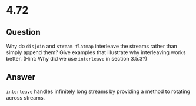 # 4.72

## Question

Why do `disjoin` and `stream-flatmap` interleave the streams rather than simply append them? Give examples that illustrate why interleaving works better. (Hint: Why did we use `interleave` in section 3.5.3?)

## Answer

`interleave` handles infinitely long streams by providing a method to rotating across streams.
